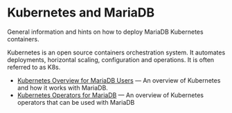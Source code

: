 # Kubernetes and MariaDB

General information and hints on how to deploy MariaDB Kubernetes containers.

Kubernetes is an open source containers orchestration system. It automates deployments, horizontal scaling, configuration and operations. It is often referred to as K8s.

- [Kubernetes Overview for MariaDB Users](/mariadb-administration/getting-installing-and-upgrading-mariadb/binary-packages/automated-mariadb-deployment-and-administration/kubernetes-and-mariadb/kubernetes-overview-for-mariadb-users/) — An overview of Kubernetes and how it works with MariaDB.
- [Kubernetes Operators for MariaDB](/mariadb-administration/getting-installing-and-upgrading-mariadb/binary-packages/automated-mariadb-deployment-and-administration/kubernetes-and-mariadb/kubernetes-operators-for-mariadb/) — An overview of Kubernetes operators that can be used with MariaDB